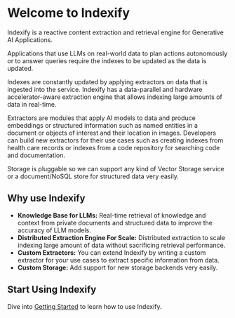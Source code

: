 # Welcome to Indexify

Indexify is a reactive content extraction and retrieval engine for Generative AI Applications.

Applications that use LLMs on real-world data to plan actions autonomously or to answer queries require the indexes to be updated as the data is updated.

Indexes are constantly updated by applying extractors on data that is ingested into the service. Indexify has a data-parallel and hardware accelerator-aware extraction engine that allows indexing large amounts of data in real-time.

Extractors are modules that apply AI models to data and produce embeddings or structured information such as named entities in a document or objects of interest and their location in images. Developers can build new extractors for their use cases such as creating indexes from health care records or indexes from a code repository for searching code and documentation. 

Storage is pluggable so we can support any kind of Vector Storage service or a document/NoSQL store for structured data very easily. 

## Why use Indexify
* **Knowledge Base for LLMs:** Real-time retrieval of knowledge and context from private documents and structured data to improve the accuracy of LLM models.
* **Distributed Extraction Engine For Scale:** Distributed extraction to scale indexing large amount of data without sacrificing retrieval performance.
* **Custom Extractors:** You can extend Indexify by writing a custom extractor for your use cases to extract specific information from data.
* **Custom Storage:** Add support for new storage backends very easily.

## Start Using Indexify
Dive into [Getting Started](getting_started.md) to learn how to use Indexify.
